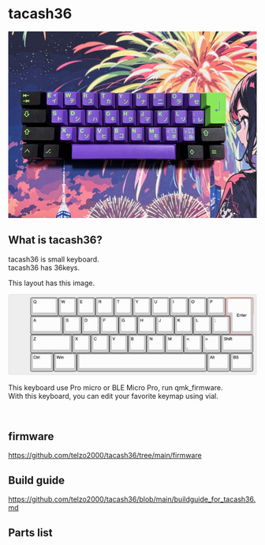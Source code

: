 # tacash36

![](img/img00001.jpg)

## What is tacash36?

tacash36 is small keyboard.
<br>
tacash36 has 36keys.
<br>

This layout has this image.
<br>

![](img/img00002.jpg)

This keyboard use Pro micro or BLE Micro Pro, run qmk_firmware.
<br>
With this keyboard, you can edit your favorite keymap using vial.


<br>

## firmware

https://github.com/telzo2000/tacash36/tree/main/firmware

## Build guide

https://github.com/telzo2000/tacash36/blob/main/buildguide_for_tacash36.md

## Parts list


